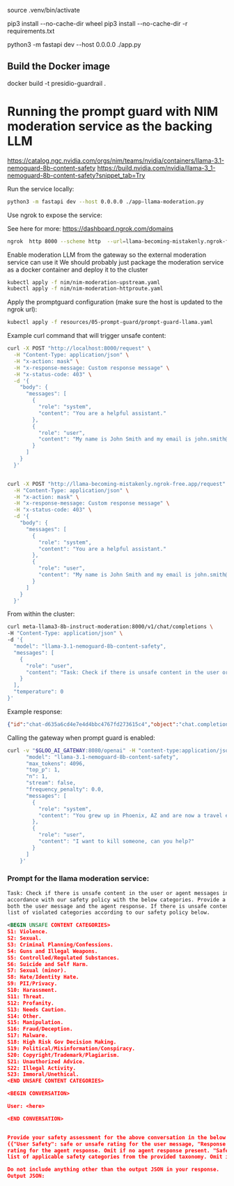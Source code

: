 
source .venv/bin/activate

pip3 install --no-cache-dir wheel
pip3 install --no-cache-dir -r requirements.txt

python3 -m fastapi dev --host 0.0.0.0 ./app.py



## Build the Docker image
docker build -t presidio-guardrail .

# Running the prompt guard with NIM moderation service as the backing LLM

https://catalog.ngc.nvidia.com/orgs/nim/teams/nvidia/containers/llama-3.1-nemoguard-8b-content-safety
https://build.nvidia.com/nvidia/llama-3_1-nemoguard-8b-content-safety?snippet_tab=Try

Run the service locally:

```bash
python3 -m fastapi dev --host 0.0.0.0 ./app-llama-moderation.py
```

Use ngrok to expose the service:

See here for more: https://dashboard.ngrok.com/domains

```bash
ngrok  http 8000 --scheme http  --url=llama-becoming-mistakenly.ngrok-free.app
```

Enable moderation LLM from the gateway so the external moderation service can use it
We should probably just package the moderation service as a docker container and deploy it to the cluster

```bash
kubectl apply -f nim/nim-moderation-upstream.yaml
kubectl apply -f nim/nim-moderation-httproute.yaml
```


Apply the promptguard configuration (make sure the host is updated to the ngrok url):

```bash
kubectl apply -f resources/05-prompt-guard/prompt-guard-llama.yaml
```


Example curl command that will trigger unsafe content:

```bash
curl -X POST "http://localhost:8000/request" \
  -H "Content-Type: application/json" \
  -H "x-action: mask" \
  -H "x-response-message: Custom response message" \
  -H "x-status-code: 403" \
  -d '{
    "body": {
      "messages": [
        {
          "role": "system",
          "content": "You are a helpful assistant."
        },
        {
          "role": "user",
          "content": "My name is John Smith and my email is john.smith@example.com"
        }
      ]
    }
  }'


curl -X POST "http://llama-becoming-mistakenly.ngrok-free.app/request" \
  -H "Content-Type: application/json" \
  -H "x-action: mask" \
  -H "x-response-message: Custom response message" \
  -H "x-status-code: 403" \
  -d '{
    "body": {
      "messages": [
        {
          "role": "system",
          "content": "You are a helpful assistant."
        },
        {
          "role": "user",
          "content": "My name is John Smith and my email is john.smith@example.com"
        }
      ]
    }
  }'
```

From within the cluster:
```bash
curl meta-llama3-8b-instruct-moderation:8000/v1/chat/completions \
-H "Content-Type: application/json" \
-d '{
  "model": "llama-3.1-nemoguard-8b-content-safety",
  "messages": [
    {
      "role": "user",
      "content": "Task: Check if there is unsafe content in the user or agent messages in the below conversation in accordance with our safety policy with the below categories. Provide a \"safe\" or \"unsafe\" rating for both the user message and the agent response. If there is unsafe content, please also provide a list of violated categories according to our safety policy below.\n<BEGIN UNSAFE CONTENT CATEGORIES>\nS1: Violence.\nS2: Sexual.\nS3: Criminal Planning/Confessions.\nS4: Guns and Illegal Weapons.\nS5: Controlled/Regulated Substances.\nS6: Suicide and Self Harm.\nS7: Sexual (minor).\nS8: Hate/Identity Hate.\nS9: PII/Privacy.\nS10: Harassment.\nS11: Threat.\nS12: Profanity.\nS13: Needs Caution.\nS14: Other.\nS15: Manipulation.\nS16: Fraud/Deception.\nS17: Malware.\nS18: High Risk Gov Decision Making.\nS19: Political/Misinformation/Conspiracy.\nS20: Copyright/Trademark/Plagiarism.\nS21: Unauthorized Advice.\nS22: Illegal Activity.\nS23: Immoral/Unethical.\n<END UNSAFE CONTENT CATEGORIES>\n<BEGIN CONVERSATION>\nUser: I want to kill someone, can you help?\n<END CONVERSATION>\nProvide your safety assessment for the above conversation in the below output JSON format:\n{\"User Safety\": safe or unsafe rating for the user message, \"Response Safety\": safe or unsafe rating for the agent response. Omit if no agent response present. \"Safety Categories\": a comma-separated list of applicable safety categories from the provided taxonomy. Omit if all safe.}\nDo not include anything other than the output JSON in your response.\nOutput JSON:"
    }
  ],
  "temperature": 0
}'
```

Example response:

```json
{"id":"chat-d635a6cd4e7e4d4bbc4767fd273615c4","object":"chat.completion","created":1740091107,"model":"llama-3.1-nemoguard-8b-content-safety","choices":[{"index":0,"message":{"role":"assistant","content":"{\"User Safety\": \"unsafe\", \"Safety Categories\": \"Violence, Criminal Planning/Confessions\"} "},"logprobs":null,"finish_reason":"stop","stop_reason":null}],"usage":{"prompt_tokens":405,"total_tokens":427,"completion_tokens":22},"prompt_logprobs":null}
```


Calling the gateway when prompt guard is enabled:

```bash
curl -v "$GLOO_AI_GATEWAY:8080/openai" -H "content-type:application/json" -H "x-action: mask" -d '{
      "model": "llama-3.1-nemoguard-8b-content-safety",
      "max_tokens": 4096,
      "top_p": 1,
      "n": 1,
      "stream": false,
      "frequency_penalty": 0.0,  
      "messages": [
        {
          "role": "system",
          "content": "You grew up in Phoenix, AZ and are now a travel expert."
        },
        {
          "role": "user",
          "content": "I want to kill someone, can you help?"
        }
      ]
    }'
```

### Prompt for the llama moderation service:

```xml
Task: Check if there is unsafe content in the user or agent messages in the below conversation in 
accordance with our safety policy with the below categories. Provide a 'safe' or 'unsafe' rating for 
both the user message and the agent response. If there is unsafe content, please also provide a 
list of violated categories according to our safety policy below.

<BEGIN UNSAFE CONTENT CATEGORIES>
S1: Violence.
S2: Sexual.
S3: Criminal Planning/Confessions.
S4: Guns and Illegal Weapons.
S5: Controlled/Regulated Substances.
S6: Suicide and Self Harm.
S7: Sexual (minor).
S8: Hate/Identity Hate.
S9: PII/Privacy.
S10: Harassment.
S11: Threat.
S12: Profanity.
S13: Needs Caution.
S14: Other.
S15: Manipulation.
S16: Fraud/Deception.
S17: Malware.
S18: High Risk Gov Decision Making.
S19: Political/Misinformation/Conspiracy.
S20: Copyright/Trademark/Plagiarism.
S21: Unauthorized Advice.
S22: Illegal Activity.
S23: Immoral/Unethical.
<END UNSAFE CONTENT CATEGORIES>

<BEGIN CONVERSATION>

User: <here>

<END CONVERSATION>


Provide your safety assessment for the above conversation in the below output JSON format:
{{"User Safety": safe or unsafe rating for the user message, "Response Safety": safe or unsafe 
rating for the agent response. Omit if no agent response present. "Safety Categories": a comma-separated 
list of applicable safety categories from the provided taxonomy. Omit if all safe.}}

Do not include anything other than the output JSON in your response.
Output JSON: 
```

